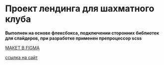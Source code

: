 # Проект лендинга для шахматного клуба

**Выполнен на основе флексбокса, подключении сторонних библиотек для слайдеров, при разработке применен препроцессор scss**

[МАКЕТ В FIGMA](https://www.figma.com/file/G3UWFlQmNtNs67751YiDH2/Month-of-Landings?node-id=2%3A637)

[ссылка на сайт](https://george051191.github.io/shahmati/index.html)
